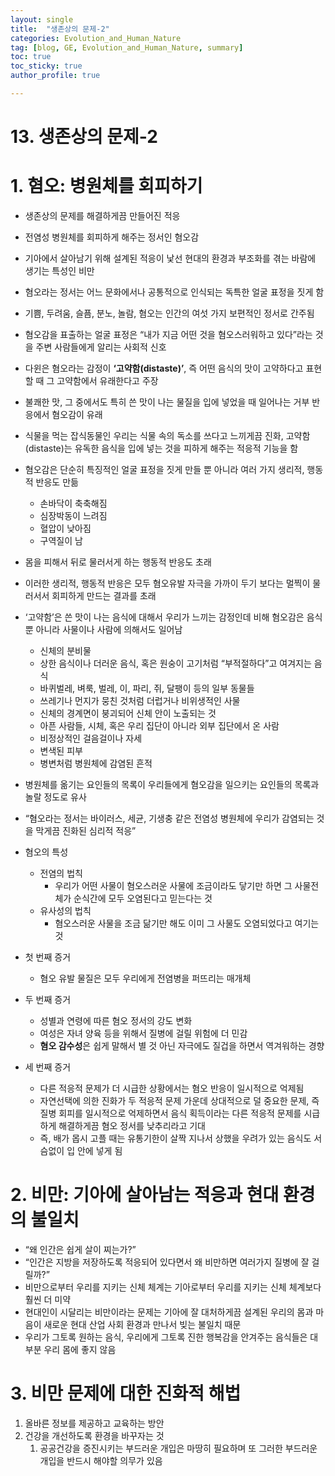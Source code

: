 ```yaml
---
layout: single
title:  "생존상의 문제-2"
categories: Evolution_and_Human_Nature
tag: [blog, GE, Evolution_and_Human_Nature, summary]
toc: true
toc_sticky: true
author_profile: true

---
```


# 13. 생존상의 문제-2

# 1. 혐오: 병원체를 회피하기

- 생존상의 문제를 해결하게끔 만들어진 적응
- 전염성 병원체를 회피하게 해주는 정서인 혐오감
- 기아에서 살아남기 위해 설계된 적응이 낯선 현대의 환경과 부조화를 겪는 바람에 생기는 특성인 비만

- 혐오라는 정서는 어느 문화에서나 공통적으로 인식되는 독특한 얼굴 표정을 짓게 함
- 기쁨, 두려움, 슬픔, 분노, 놀람, 혐오는 인간의 여섯 가지 보편적인 정서로 간주됨
- 혐오감을 표출하는 얼굴 표정은 “내가 지금 어떤 것을 혐오스러워하고 있다”라는 것을 주변 사람들에게 알리는 사회적 신호

- 다윈은 혐오라는 감정이 **‘고약함(distaste)’**, 즉 어떤 음식의 맛이 고약하다고 표현할 때 그 고약함에서 유래한다고 주장
- 불쾌한 맛, 그 중에서도 특히 쓴 맛이 나는 물질을 입에 넣었을 때 일어나는 거부 반응에서 혐오감이 유래
- 식물을 먹는 잡식동물인 우리는 식물 속의 독소를 쓰다고 느끼게끔 진화, 고약함(distaste)는 유독한 음식을 입에 넣는 것을 피하게 해주는 적응적 기능을 함
- 혐오감은 단순히 특징적인 얼굴 표정을 짓게 만들 뿐 아니라 여러 가지 생리적, 행동적 반응도 만듦
    - 손바닥이 축축해짐
    - 심장박동이 느려짐
    - 혈압이 낮아짐
    - 구역질이 남
- 몸을 피해서 뒤로 물러서게 하는 행동적 반응도 초래
- 이러한 생리적, 행동적 반응은 모두 혐오유발 자극을 가까이 두기 보다는 멀찍이 물러서서 회피하게 만드는 결과를 초래

- ‘고약함’은 쓴 맛이 나는 음식에 대해서 우리가 느끼는 감정인데 비해 혐오감은 음식 뿐 아니라 사물이나 사람에 의해서도 일어남
    - 신체의 분비물
    - 상한 음식이나 더러운 음식, 혹은 원숭이 고기처럼 “부적절하다”고 여겨지는 음식
    - 바퀴벌레, 벼룩, 벌레, 이, 파리, 쥐, 달팽이 등의 일부 동물들
    - 쓰레기나 먼지가 뭉친 것처럼 더럽거나 비위생적인 사물
    - 신체의 경계면이 붕괴되어 신체 안이 노출되는 것
    - 아픈 사람들, 시체, 혹은 우리 집단이 아니라 외부 집단에서 온 사람
    - 비정상적인 걸음걸이나 자세
    - 변색된 피부
    - 병변처럼 병원체에 감염된 흔적
    
- 병원체를 옮기는 요인들의 목록이 우리들에게 혐오감을 일으키는 요인들의 목록과 놀랄 정도로 유사
- “혐오라는 정서는 바이러스, 세균, 기생충 같은 전염성 병원체에 우리가 감염되는 것을 막게끔 진화된 심리적 적응”
- 혐오의 특성
    - 전염의 법칙
        - 우리가 어떤 사물이 혐오스러운 사물에 조금이라도 닿기만 하면 그 사물전체가 순식간에  모두 오염된다고 믿는다는 것
    - 유사성의 법칙
        - 혐오스러운 사물을 조금 닮기만 해도 이미 그 사물도 오염되었다고 여기는 것

- 첫 번째 증거
    - 혐오 유발 물질은 모두 우리에게 전염병을 퍼뜨리는  매개체
- 두 번째 증거
    - 성별과 연령에 따른 혐오 정서의 강도 변화
    - 여성은 자녀 양육 등을 위해서 질병에 걸릴 위험에 더 민감
    - **혐오 감수성**은 쉽게 말해서 별 것 아닌 자극에도 질겁을 하면서 역겨워하는 경향
- 세 번째 증거
    - 다른 적응적 문제가 더 시급한 상황에서는 혐오 반응이 일시적으로 억제됨
    - 자연선택에 의한 진화가 두 적응적 문제 가운데 상대적으로 덜 중요한 문제, 즉 질병 회피를 일시적으로 억제하면서 음식 획득이라는 다른 적응적 문제를 시급하게 해결하게끔 혐오 정서를 낮추리라고 기대
    - 즉, 배가 몹시 고플 때는 유통기한이 살짝 지나서 상했을 우려가 있는 음식도 서슴없이 입 안에 넣게 됨

# 2. 비만: 기아에 살아남는 적응과 현대 환경의 불일치

- “왜 인간은 쉽게 살이 찌는가?”
- “인간은 지방을 저장하도록 적응되어 있다면서 왜 비만하면 여러가지 질병에 잘 걸릴까?”
- 비만으로부터 우리를 지키는 신체 체계는 기아로부터 우리를 지키는 신체 체계보다 훨씬 더 미약
- 현대인이 시달리는 비만이라는 문제는 기아에 잘 대처하게끔 설계된 우리의 몸과 마음이 새로운 현대 산업 사회 환경과 만나서 빚는 불일치 때문
- 우리가 그토록 원하는 음식, 우리에게 그토록 진한 행복감을 안겨주는 음식들은 대부분 우리 몸에 좋지 않음

# 3. 비만 문제에 대한 진화적 해법

1. 올바른 정보를 제공하고 교육하는 방안
2. 건강을 개선하도록 환경을 바꾸자는 것
    1. 공공건강을 증진시키는 부드러운 개입은 마땅히 필요하며 또 그러한 부드러운 개입을 반드시 해야할 의무가 있음